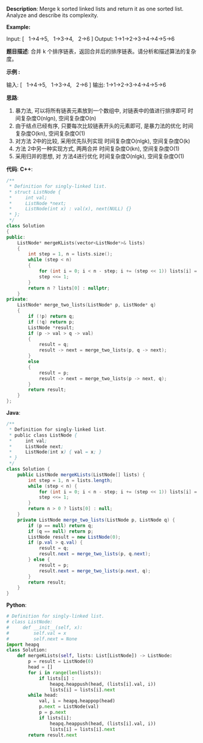 __Description__:
Merge k sorted linked lists and return it as one sorted list. Analyze and describe its complexity.

__Example:__

Input:
[
  1->4->5,
  1->3->4,
  2->6
]
Output: 1->1->2->3->4->4->5->6

__题目描述__:
合并 k 个排序链表，返回合并后的排序链表。请分析和描述算法的复杂度。

__示例 :__

输入:
[
  1->4->5,
  1->3->4,
  2->6
]
输出: 1->1->2->3->4->4->5->6

__思路__:
1. 暴力法, 可以将所有链表元素放到一个数组中, 对链表中的值进行排序即可
时间复杂度O(nlgn), 空间复杂度O(n)
2. 由于结点已经有序, 只要每次比较链表开头的元素即可, 是暴力法的优化
时间复杂度O(kn), 空间复杂度O(1)
3. 对方法 2中的比较, 采用优先队列实现
时间复杂度O(nlgk), 空间复杂度O(k)
4. 方法 2中另一种实现方式, 两两合并
时间复杂度O(kn), 空间复杂度O(1)
5. 采用归并的思想, 对 方法4进行优化
时间复杂度O(nlgk), 空间复杂度O(1)

__代码__:
__C++__:
```C++
/**
 * Definition for singly-linked list.
 * struct ListNode {
 *     int val;
 *     ListNode *next;
 *     ListNode(int x) : val(x), next(NULL) {}
 * };
 */
class Solution 
{
public:
    ListNode* mergeKLists(vector<ListNode*>& lists) 
    {
        int step = 1, n = lists.size();
        while (step < n)
        {
            for (int i = 0; i < n - step; i += (step << 1)) lists[i] = merge_two_lists(lists[i], lists[i + step]);
            step <<= 1;
        }
        return n ? lists[0] : nullptr;
    }
private:
    ListNode* merge_two_lists(ListNode* p, ListNode* q)
    {
        if (!p) return q;
        if (!q) return p;
        ListNode *result;
        if (p -> val > q -> val)
        {
            result = q;
            result -> next = merge_two_lists(p, q -> next);
        }
        else
        {
            result = p;
            result -> next = merge_two_lists(p -> next, q);
        }
        return result;
    }
};
```

__Java__:
```Java
/**
 * Definition for singly-linked list.
 * public class ListNode {
 *     int val;
 *     ListNode next;
 *     ListNode(int x) { val = x; }
 * }
 */
class Solution {
    public ListNode mergeKLists(ListNode[] lists) {
        int step = 1, n = lists.length;
        while (step < n) {
            for (int i = 0; i < n - step; i += (step << 1)) lists[i] = merge_two_lists(lists[i], lists[i + step]);
            step <<= 1;
        }
        return n > 0 ? lists[0] : null;
    }
    private ListNode merge_two_lists(ListNode p, ListNode q) {
        if (p == null) return q;
        if (q == null) return p;
        ListNode result = new ListNode(0);
        if (p.val > q.val) {
            result = q;
            result.next = merge_two_lists(p, q.next);
        } else {
            result = p;
            result.next = merge_two_lists(p.next, q);
        }
        return result;
    }
}
```

__Python__:
```Python
# Definition for singly-linked list.
# class ListNode:
#     def __init__(self, x):
#         self.val = x
#         self.next = None
import heapq
class Solution:
    def mergeKLists(self, lists: List[ListNode]) -> ListNode:
        p = result = ListNode(0)
        head = []
        for i in range(len(lists)):
            if lists[i] :
                heapq.heappush(head, (lists[i].val, i))
                lists[i] = lists[i].next
        while head:
            val, i = heapq.heappop(head)
            p.next = ListNode(val)
            p = p.next
            if lists[i]:
                heapq.heappush(head, (lists[i].val, i))
                lists[i] = lists[i].next
        return result.next
```